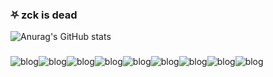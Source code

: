 ### ⛧ zck is dead

![Anurag's GitHub stats](https://github-readme-stats.vercel.app/api?username=zcklab&show_icons=true&theme=radical)

###

![blog](https://img.shields.io/badge/HTML5-E34F26?style=for-the-badge&logo=html5&logoColor=white)![blog](https://img.shields.io/badge/CSS3-1572B6?style=for-the-badge&logo=css3&logoColor=white)![blog](https://img.shields.io/badge/JavaScript-F7DF1E?style=for-the-badge&logo=javascript&logoColor=black)![blog](https://img.shields.io/badge/Django-092E20?style=for-the-badge&logo=django&logoColor=white)![blog](https://img.shields.io/badge/Python-14354C?style=for-the-badge&logo=python&logoColor=white)![blog](https://img.shields.io/badge/Spring-6DB33F?style=for-the-badge&logo=spring&logoColor=white)![blog](https://img.shields.io/badge/Java-ED8B00?style=for-the-badge&logo=openjdk&logoColor=white)![blog](https://img.shields.io/badge/C%23-239120?style=for-the-badge&logo=c-sharp&logoColor=white)![blog](https://img.shields.io/badge/Linux-FCC624?style=for-the-badge&logo=linux&logoColor=black)
